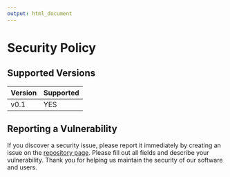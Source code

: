 ```yaml
---
output: html_document
---
```


# Security Policy

## Supported Versions

| Version  | Supported |
|----------|-----------|
| v0.1     | YES       |

## Reporting a Vulnerability

If you discover a security issue, please report it immediately by creating an issue on the [repository page](https://github.com/elderguardian/img2minecraft/issues).
Please fill out all fields and describe your vulnerability.
Thank you for helping us maintain the security of our software and users.